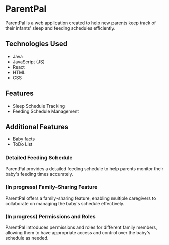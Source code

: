 # ParentPal

ParentPal is a web application created to help new parents keep track of their infants' sleep and feeding schedules efficiently. 

## Technologies Used

- Java
- JavaScript (JS)
- React
- HTML
- CSS

## Features
- Sleep Schedule Tracking
- Feeding Schedule Management

## Additional Features

- Baby facts
- ToDo List
  
### Detailed Feeding Schedule

ParentPal provides a detailed feeding schedule to help parents monitor their baby's feeding times accurately.

### (In progress) Family-Sharing Feature

ParentPal offers a family-sharing feature, enabling multiple caregivers to collaborate on managing the baby's schedule effectively.

### (In progress) Permissions and Roles

ParentPal introduces permissions and roles for different family members, allowing them to have appropriate access and control over the baby's schedule as needed.
